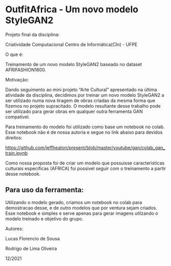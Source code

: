 # OutfitAfrica - Um novo modelo StyleGAN2

Projeto final da disciplina: 

Criatividade Computacional
Centro de Informática(CIn) - UFPE


O que é:

Treinamento de um novo modelo StyleGAN2 baseado no dataset AFRIFASHION1600.

Motivação:

Dando seguimento ao mini projeto “Arte Cultural” apresentado na última atividade da disciplina, decidimos por treinar um novo modelo StyleGAN2 a ser utilizado numa nova tiragem de obras criadas da mesma forma que fizemos no projeto supracitado. O modelo resultante desse trabalho pode ser utilizado para gerar obras em qualquer outra ferramenta GAN compatível.

Para treinamento do modelo foi utilizado como base um notebook no colab.
Esse notebook não é de nossa autoria e segue no link abaixo para devidos direitos:

https://github.com/jeffheaton/present/blob/master/youtube/gan/colab_gan_train.ipynb

Como nossa proposta foi de criar um modelo que possuisse caracteristicas culturais 
especificas (AFRICA) foi possivel seguir com o treinamento a partir desse notebook.


## Para uso da ferramenta:

Utilizando o modelo gerado, criamos um notebook no colab para demostracao desse, e de outro modelos que por ventura sejam criados.
Esse notebook e simples e serve apenas para gerar imagens utilzando o modelo treinado e objetivo do grupo.



Autores:

Lucas Florencio de Sousa

Rodrigo de Lima Oliveira

12/2021
